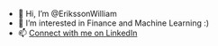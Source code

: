 - 👋 Hi, I’m @ErikssonWilliam
- 👀 I’m interested in Finance and Machine Learning :)
- 📫 [Connect with me on LinkedIn](https://www.linkedin.com/in/william-eriksson-01691a193/)

<!---
ErikssonWilliam/ErikssonWilliam is a ✨ special ✨ repository because its `README.md` (this file) appears on your GitHub profile.
You can click the Preview link to take a look at your changes.
--->
